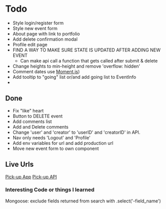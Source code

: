 # Todo
- Style login/register form
- Style new event form
- About page with link to portfolio
- Add delete confirmation modal
- Profile edit page
- FIND A WAY TO MAKE SURE STATE IS UPDATED AFTER ADDING NEW EVENT
  - Can make api call a function that gets called after submit & delete
- Change heights to min-height and remove 'overflow: hidden'
- Comment dates use [Moment.js](https://momentjs.com/))
- Add tooltip to "going" list or/and add going list to EventInfo
- 

## Done
- Fix "like" heart
- Button to DELETE event
- Add comments list
- Add and Delete comments
- Change 'user' and 'creator' to 'userID' and 'creatorID' in API.
- Nav only needs 'Logout' and 'Profile'
- Add env variables for url and add production url
- Move new event form to own component


## Live Urls
[Pick-up App](http://www.keithrodriguez.me/pickup-client/)
[Pick-up API](https://pick-up-api.herokuapp.com)

### Interesting Code or things I learned
Mongoose: exclude fields returned from search with .select('-field_name')

